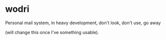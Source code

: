 wodri
=====

Personal  mail system, in heavy development, don't look, don't use, go away

(will change this once I've something usable).

